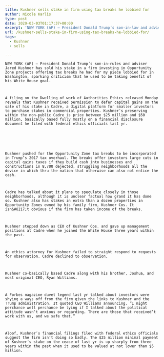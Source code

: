 ```yaml
---
title: Kushner sells stake in firm using tax breaks he lobbied for
author: Nicole Karlis
type: post
date: 2020-03-03T01:17:37+00:00
excerpt: 'NEW YORK (AP) — President Donald Trump’s son-in-law and adviser Jared Kushner has sold his stake in a company investing in Opportunity Zone projects offering tax breaks he had personally lobbied for in Washington, sparking criticism that he was benefiting from his White House role.A filing at the Office of Government Ethics released Monday shows&hellip;'
url: /kushner-sells-stake-in-firm-using-tax-breaks-he-lobbied-for/
tags:
  - Kushner
  - sells

---
```

  
    NEW YORK (AP) — President Donald Trump’s son-in-rules and adviser Jared Kushner has sold his stake in a firm investing in Opportunity Zone projects offering tax breaks he had for my piece lobbied for in Washington, sparking criticism that he used to be taking benefit of his White House goal.
  
  
  
    A filing on the Dwelling of work of Authorities Ethics released Monday reveals that Kushner received permission to defer capital gains on the sale of his stake in Cadre, a digital platform for smaller investors to purchase stakes in commercial properties. Kushner’s preserving within the non-public Cadre is price between $25 million and $50 million, basically based fully mostly on a financial disclosure document he filed with federal ethics officials last yr.
  
  
  
  
  
  
    Kushner pushed for the Opportunity Zone tax breaks to be incorporated in Trump’s 2017 tax overhaul. The breaks offer investors large cuts in capital gains taxes if they build cash into businesses and constructions in 8,700 dejected, struggling neighborhoods all the device in which thru the nation that otherwise can also not entice the cash.
  
  
  
    Cadre has talked about it plans to speculate closely in those neighborhoods, although it is unclear factual how grand it has done so. Kushner also has stakes in extra than a dozen properties in Opportunity Zones owned by his family firm, Kushner Cos. It isn&#8217;t obvious if the firm has taken income of the breaks.
  
  
  
    Kushner stepped down as CEO of Kushner Cos. and gave up management positions at Cadre when he joined the White House three years within the past.
  
  
  
    An ethics attorney for Kushner failed to straight respond to requests for observation. Cadre declined to observation.
  
  
  
    Kushner co-basically based Cadre along with his brother, Joshua, and most original CEO, Ryan Williams.
  
  
  
    A Forbes magazine duvet legend last yr talked about investors were shying a ways off from the firm given the links to Kushner and the Trump administration. It quoted CEO Williams announcing, “I might perchance well perchance be lying if I talked about the political attitude wasn’t anxious or regarding. There are those that received’t work with us, and we safe that.”
  
  
  
    Aloof, Kushner’s financial filings filed with federal ethics officials suggest the firm isn’t doing so badly. The $25 million minimal payment of Kushner’s stake on the cease of last yr is up sharply from three years within the past when it used to be valued at not lower than $5 million.
  
